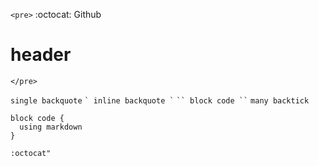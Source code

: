 `<pre>`
:octocat: Github
# header
`</pre>`

` single backquote `
`` ` inline backquote ` ``
``` `` block code `` ```
```````` many backtick ````````
```````````````````````````````
block code {
  using markdown
}
```````````````````````````````
```markdown
:octocat"
```
